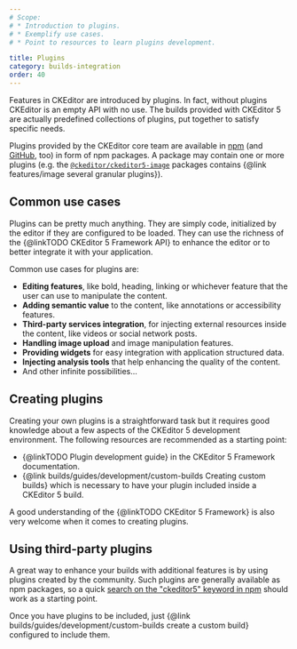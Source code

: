 ```yaml
---
# Scope:
# * Introduction to plugins.
# * Exemplify use cases.
# * Point to resources to learn plugins development.

title: Plugins
category: builds-integration
order: 40
---
```


Features in CKEditor are introduced by plugins. In fact, without plugins CKEditor is an empty API with no use. The builds provided with CKEditor 5 are actually predefined collections of plugins, put together to satisfy specific needs.

Plugins provided by the CKEditor core team are available in [npm](https://www.npmjs.com/search?q=ckeditor5) (and [GitHub](https://github.com/ckeditor?utf8=%E2%9C%93&q=ckeditor5&type=&language=), too) in form of npm packages. A package may contain one or more plugins (e.g. the [`@ckeditor/ckeditor5-image`](https://www.npmjs.com/package/@ckeditor/ckeditor5-image) packages contains {@link features/image several granular plugins}).

## Common use cases

Plugins can be pretty much anything. They are simply code, initialized by the editor if they are configured to be loaded. They can use the richness of the {@linkTODO CKEditor 5 Framework API} to enhance the editor or to better integrate it with your application.

Common use cases for plugins are:

* **Editing features**, like bold, heading, linking or whichever feature that the user can use to manipulate the content.
* **Adding semantic value** to the content, like annotations or accessibility features.
* **Third-party services integration**, for injecting external resources inside the content, like videos or social network posts.
* **Handling image upload** and image manipulation features.
* **Providing widgets** for easy integration with application structured data.
* **Injecting analysis tools** that help enhancing the quality of the content.
* And other infinite possibilities...

## Creating plugins

Creating your own plugins is a straightforward task but it requires good knowledge about a few aspects of the CKEditor 5 development environment. The following resources are recommended as a starting point:

* {@linkTODO Plugin development guide} in the CKEditor 5 Framework documentation.
* {@link builds/guides/development/custom-builds Creating custom builds} which is necessary to have your plugin included inside a CKEditor 5 build.

A good understanding of the {@linkTODO CKEditor 5 Framework} is also very welcome when it comes to creating plugins.

## Using third-party plugins

A great way to enhance your builds with additional features is by using plugins created by the community. Such plugins are generally available as npm packages, so a quick [search on the "ckeditor5" keyword in npm](https://www.npmjs.com/search?q=ckeditor5) should work as a starting point.

Once you have plugins to be included, just {@link builds/guides/development/custom-builds create a custom build} configured to include them.
